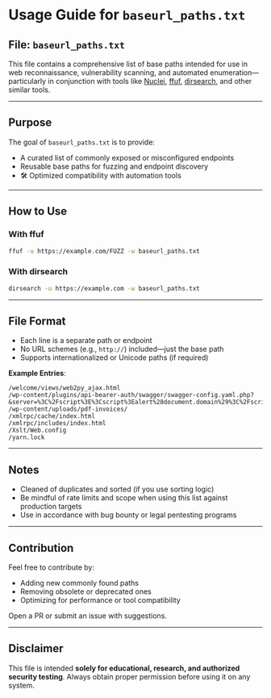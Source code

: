 

#  Usage Guide for `baseurl_paths.txt`

##  File: `baseurl_paths.txt`

This file contains a comprehensive list of base paths intended for use in web reconnaissance, vulnerability scanning, and automated enumeration—particularly in conjunction with tools like [Nuclei](https://github.com/projectdiscovery/nuclei), [ffuf](https://github.com/ffuf/ffuf), [dirsearch](https://github.com/maurosoria/dirsearch), and other similar tools.

---

##  Purpose

The goal of `baseurl_paths.txt` is to provide:

*  A curated list of commonly exposed or misconfigured endpoints
*  Reusable base paths for fuzzing and endpoint discovery
* 🛠 Optimized compatibility with automation tools

---

##  How to Use

###  With ffuf

```bash
ffuf -u https://example.com/FUZZ -w baseurl_paths.txt
```

###  With dirsearch

```bash
dirsearch -u https://example.com -w baseurl_paths.txt
```

---

##  File Format

* Each line is a separate path or endpoint
* No URL schemes (e.g., `http://`) included—just the base path
* Supports internationalized or Unicode paths (if required)

**Example Entries**:

```
/welcome/views/web2py_ajax.html
/wp-content/plugins/api-bearer-auth/swagger/swagger-config.yaml.php?&server=%3C%2Fscript%3E%3Cscript%3Ealert%28document.domain%29%3C%2Fscript%3E
/wp-content/uploads/pdf-invoices/
/xmlrpc/cache/index.html
/xmlrpc/includes/index.html
/Xslt/Web.config
/yarn.lock
```

---

## Notes

* Cleaned of duplicates and sorted (if you use sorting logic)
* Be mindful of rate limits and scope when using this list against production targets
* Use in accordance with bug bounty or legal pentesting programs

---

##  Contribution

Feel free to contribute by:

* Adding new commonly found paths
* Removing obsolete or deprecated ones
* Optimizing for performance or tool compatibility

Open a PR or submit an issue with suggestions.

---

##  Disclaimer

This file is intended **solely for educational, research, and authorized security testing**. Always obtain proper permission before using it on any system.


